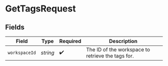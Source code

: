 # GetTagsRequest


## Fields

| Field                                             | Type                                              | Required                                          | Description                                       |
| ------------------------------------------------- | ------------------------------------------------- | ------------------------------------------------- | ------------------------------------------------- |
| `workspaceId`                                     | *string*                                          | :heavy_check_mark:                                | The ID of the workspace to retrieve the tags for. |
